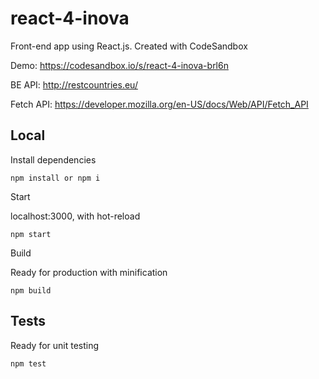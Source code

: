 # react-4-inova
Front-end app using React.js.
Created with CodeSandbox

Demo: https://codesandbox.io/s/react-4-inova-brl6n

BE API: http://restcountries.eu/

Fetch API: https://developer.mozilla.org/en-US/docs/Web/API/Fetch_API

## Local

Install dependencies

```
npm install or npm i
```

Start

localhost:3000, with hot-reload

```
npm start
```

Build

Ready for production with minification

```
npm build
```


## Tests

Ready for unit testing

```
npm test
```

